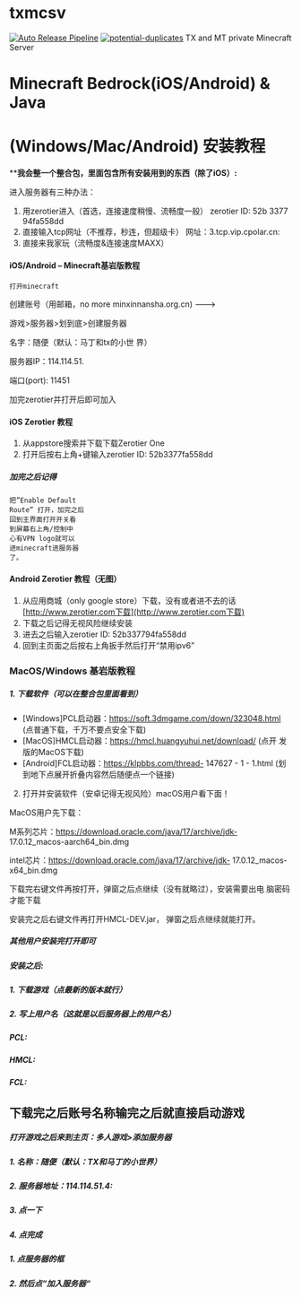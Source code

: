 # txmcsv
[![Auto Release Pipeline](https://github.com/txyyddss/txmcsv/actions/workflows/release.yml/badge.svg)](https://github.com/txyyddss/txmcsv/actions/workflows/release.yml) [![potential-duplicates](https://github.com/txyyddss/txmcsv/actions/workflows/checkissue.yml/badge.svg)](https://github.com/txyyddss/txmcsv/actions/workflows/checkissue.yml)
 TX and MT private Minecraft Server

# Minecraft Bedrock(iOS/Android) & Java

# (Windows/Mac/Android) 安装教程

****我会整一个整合包，里面包含所有安装用到的东西（除了iOS）:**

进入服务器有三种办法：

1. 用zerotier进入（首选，连接速度稍慢、流畅度一般）
    zerotier ID: 52b 3377 94fa558dd
2. 直接输入tcp网址（不推荐，秒连，但超级卡）
    网址：3.tcp.vip.cpolar.cn:
3. 直接来我家玩（流畅度&连接速度MAXX）

#### iOS/Android – Minecraft基岩版教程

```
打开minecraft
```
创建账号（用邮箱，no more minxinnansha.org.cn) --->



游戏>服务器>划到底>创建服务器

名字：随便（默认：马丁和tx的小世
界）

服务器IP：114.114.51.

端口(port): 11451

加完zerotier并打开后即可加入


#### iOS Zerotier 教程

1. 从appstore搜索并下载下载Zerotier One
2. 打开后按右上角+键输入zerotier ID: 52b3377fa558dd

##### 加完之后记得

```
把”Enable Default
Route” 打开，加完之后
回到主界面打开开关看
到屏幕右上角/控制中
心有VPN logo就可以
进minecraft进服务器
了。
```
#### Android Zerotier 教程（无图）

1. 从应用商城（only google store）下载，没有或者进不去的话
    [http://www.zerotier.com下载](http://www.zerotier.com下载)
2. 下载之后记得无视风险继续安装
3. 进去之后输入zerotier ID: 52b337794fa558dd
4. 回到主页面之后按右上角扳手然后打开“禁用ipv6”


### MacOS/Windows 基岩版教程

##### 1. 下载软件（可以在整合包里面看到）

- [Windows]PCL启动器：https://soft.3dmgame.com/down/323048.html
    (点普通下载，千万不要点安全下载)
- [MacOS]HMCL启动器：https://hmcl.huangyuhui.net/download/ (点开
    发版的MacOS下载)
- [Android]FCL启动器：https://klpbbs.com/thread- 147627 - 1 - 1.html (划
    到地下点展开折叠内容然后随便点一个链接)
2. 打开并安装软件（安卓记得无视风险）macOS用户看下面！

MacOS用户先下载：

M系列芯片：https://download.oracle.com/java/17/archive/jdk-
17.0.12_macos-aarch64_bin.dmg

intel芯片：https://download.oracle.com/java/17/archive/jdk-
17.0.12_macos-x64_bin.dmg

下载完右键文件再按打开，弹窗之后点继续（没有就略过），安装需要出电
脑密码才能下载

安装完之后右键文件再打开HMCL-DEV.jar， 弹窗之后点继续就能打开。

##### 其他用户安装完打开即可

##### 安装之后:

##### 1. 下载游戏（点最新的版本就行）

##### 2. 写上用户名（这就是以后服务器上的用户名）


##### PCL:

##### HMCL:


##### FCL:

## 下载完之后账号名称输完之后就直接启动游戏


##### 打开游戏之后来到主页：多人游戏>添加服务器


##### 1. 名称：随便（默认：TX和马丁的小世界）

##### 2. 服务器地址：114.114.51.4:

##### 3. 点一下

##### 4. 点完成


##### 1. 点服务器的框

##### 2. 然后点“加入服务器“
